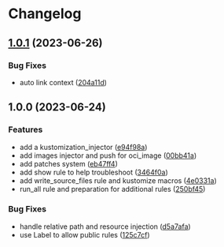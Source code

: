 # Changelog

## [1.0.1](https://github.com/loopingz/rules_k8s_cd/compare/v1.0.0...v1.0.1) (2023-06-26)


### Bug Fixes

* auto link context ([204a11d](https://github.com/loopingz/rules_k8s_cd/commit/204a11d89271bf3e53d915fe947f9b8bab4813d8))

## 1.0.0 (2023-06-24)


### Features

* add a kustomization_injector ([e94f98a](https://github.com/loopingz/rules_k8s_cd/commit/e94f98a110f1e7c71161cc8738b6913c2145a79a))
* add images injector and push for oci_image ([00bb41a](https://github.com/loopingz/rules_k8s_cd/commit/00bb41a9f61d21bd6832f76879401a98ad6d4476))
* add patches system ([eb47ff4](https://github.com/loopingz/rules_k8s_cd/commit/eb47ff440fa4f4f60befdf0e9b40785cc02a67d4))
* add show rule to help troubleshoot ([3464f0a](https://github.com/loopingz/rules_k8s_cd/commit/3464f0a1eae53e222e0c0a92e25d3e52a86a03f2))
* add write_source_files rule and kustomize macros ([4e0331a](https://github.com/loopingz/rules_k8s_cd/commit/4e0331a37d2ce8f6f887c39de57aae60d2317376))
* run_all rule and preparation for additional rules ([250bf45](https://github.com/loopingz/rules_k8s_cd/commit/250bf45fde359bf36b5469e7764303ae385c603a))


### Bug Fixes

* handle relative path and resource injection ([d5a7afa](https://github.com/loopingz/rules_k8s_cd/commit/d5a7afa33c650a46535ae9b5459c9afd6ed7360d))
* use Label to allow public rules ([125c7cf](https://github.com/loopingz/rules_k8s_cd/commit/125c7cf20d5d1827810bf1b0e2f6253ee8a0b221))
